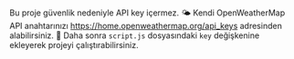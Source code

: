 Bu proje güvenlik nedeniyle API key içermez.
🌤️ Kendi OpenWeatherMap API anahtarınızı https://home.openweathermap.org/api_keys adresinden alabilirsiniz.
📂 Daha sonra `script.js` dosyasındaki `key` değişkenine ekleyerek projeyi çalıştırabilirsiniz.